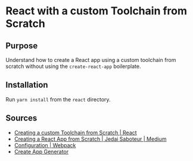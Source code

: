 # React with a custom Toolchain from Scratch

## Purpose

Understand how to create a React app using a custom toolchain from scratch without using the `create-react-app` boilerplate.

## Installation

Run `yarn install` from the `react` directory.

## Sources

- [Creating a custom Toolchain from Scratch | React](https://reactjs.org/docs/create-a-new-react-app.html#creating-a-toolchain-from-scratch)
- [Creating a React App from Scratch | Jedai Saboteur | Medium](https://medium.com/@JedaiSaboteur/creating-a-react-app-from-scratch-f3c693b84658)
- [Configuration | Webpack](https://webpack.js.org/configuration/)
- [Create App Generator](https://createapp.dev/webpack)
